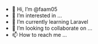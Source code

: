 - 👋 Hi, I’m @faam05
- 👀 I’m interested in ...
- 🌱 I’m currently learning Laravel
- 💞️ I’m looking to collaborate on ...
- 📫 How to reach me ...

<!---
faam05/faam05 is a ✨ special ✨ repository because its `README.md` (this file) appears on your GitHub profile.
You can click the Preview link to take a look at your changes.
--->
